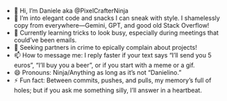 - 👋 Hi, I’m Daniele aka @PixelCrafterNinja  
- 👀 I’m into elegant code and snacks I can sneak with style. I shamelessly copy from everywhere—Gemini, GPT, and good old Stack Overflow!  
- 🌱 Currently learning tricks to look busy, especially during meetings that could’ve been emails.  
- 💞️ Seeking partners in crime to epically complain about projects!  
- 📫 How to message me: I reply faster if your text says “I’ll send you 5 euros”, “I’ll buy you a beer”, or if you start with a meme or a gif.  
- 😄 Pronouns: Ninja/Anything as long as it’s not “Danielino.”  
- ⚡ Fun fact: Between commits, pushes, and pulls, my memory’s full of holes; but if you ask me something silly, I’ll answer in a heartbeat.

<!---
PixelCrafterNinja/PixelCrafterNinja is a ✨ special ✨ repository because its `README.md` (this file) appears on your GitHub profile.
You can click the Preview link to take a look at your changes.
--->
